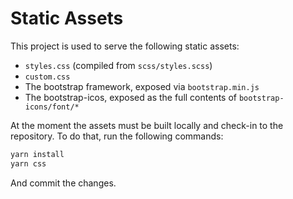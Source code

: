 # Static Assets

This project is used to serve the following static assets:

- `styles.css` (compiled from `scss/styles.scss`)
- `custom.css`
- The bootstrap framework, exposed via `bootstrap.min.js`
- The bootstrap-icos, exposed as the full contents of `bootstrap-icons/font/*`

At the moment the assets must be built locally and check-in to the repository.
To do that, run the following commands:

```sh
yarn install
yarn css
```

And commit the changes.
